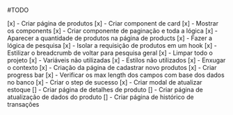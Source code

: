 #TODO

[x] - Criar página de produtos
  [x] - Criar component de card
  [x] - Mostrar os components
  [x] - Criar componente de paginação e toda a lógica
[x] - Aparecer a quantidade de produtos na página de products
[x] - Fazer a lógica de pesquisa
[x] - Isolar a requisição de produtos em um hook
[x] - Estilizar o breadcrumb de voltar para pesquisa geral
[x] - Limpar todo o projeto
  [x] - Variáveis não utilizadas
  [x] - Estilos não utilizados
[x] - Enxugar o contexto
[x] - Criação da página de cadastrar novo produtos
  [x] - Criar progress bar
  [x] - Verificar os max length dos campos com base dos dados no banco
  [x] - Criar o step de sucesso
[x] - Criar modal de atualizar estoque
[] - Criar página de detalhes de produto
[] - Criar página de atualização de dados do produto
[] - Criar página de histórico de transações


